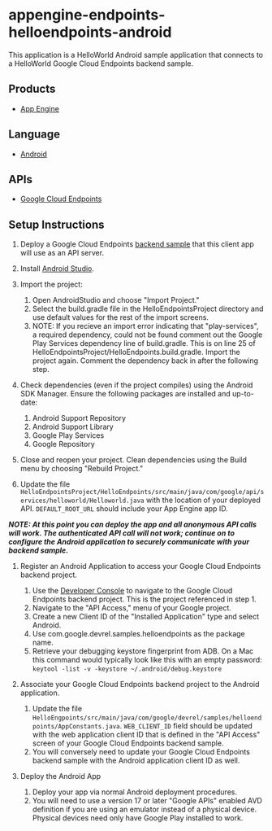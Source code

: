 appengine-endpoints-helloendpoints-android
==========================================

This application is a HelloWorld Android sample application that connects to a
HelloWorld Google Cloud Endpoints backend sample.

## Products
- [App Engine][1]

## Language
- [Android][2]

## APIs
- [Google Cloud Endpoints][3]

## Setup Instructions
1. Deploy a Google Cloud Endpoints [backend sample][9] that this client
app will use as an API server.

1. Install [Android Studio][7].

1. Import the project:
    1. Open AndroidStudio and choose "Import Project."
    1. Select the build.gradle file in the HelloEndpointsProject directory and
use default values for the rest of the import screens.
    1. NOTE: If you recieve an import error indicating that "play-services", a
required dependency, could not be found comment out the Google Play Services
dependency line of build.gradle. This is on line 25 of
HelloEndpointsProject/HelloEndpoints.build.gradle. Import the project again.
Comment the dependency back in after the following step.

1. Check dependencies (even if the project compiles) using the Android SDK
Manager. Ensure the following packages are installed and up-to-date:
    1. Android Support Repository
    1. Android Support Library
    1. Google Play Services
    1. Google Repository

1. Close and reopen your project. Clean dependencies using the Build menu
by choosing "Rebuild Project."

1. Update the file `HelloEndpointsProject/HelloEndpoints/src/main/java/com/google/api/services/helloworld/Helloworld.java`
with the location of your deployed API. `DEFAULT_ROOT_URL` should include
your App Engine app ID.

***NOTE: At this point you can deploy the app and all anonymous API calls will work. 
The authenticated API call will not work; continue on to configure the Android
application to securely communicate with your backend sample.***

1. Register an Android Application to access your Google Cloud Endpoints
backend project.
    1. Use the [Developer Console][8] to navigate to the Google Cloud Endpoints
backend project. This is the project referenced in step 1.
    1. Navigate to the "API Access," menu of your Google project.
    1. Create a new Client ID of the "Installed Application" type and select
Android.
    1. Use com.google.devrel.samples.helloendpoints as the package name.
    1. Retrieve your debugging keystore fingerprint from ADB. On a Mac this
command would typically look like this with an empty password:
    `keytool -list -v -keystore ~/.android/debug.keystore`

1. Associate your Google Cloud Endpoints backend project to the Android
application.
    1. Update the file `HelloEngpoints/src/main/java/com/google/devrel/samples/helloendpoints/AppConstants.java`.
`WEB_CLIENT_ID` field should be updated with the web application client ID
that is defined in the "API Access" screen of your Google Cloud Endpoints
backend sample.
    1. You will conversely need to update your Google Cloud Endpoints backend
sample with the Android application client ID as well.

1. Deploy the Android App
    1. Deploy your app via normal Android deployment procedures.
    1. You will need to use a version 17 or later "Google APIs" enabled AVD
definition if you are using an emulator instead of a physical device. Physical
devices need only have Google Play installed to work.

[1]: https://developers.google.com/appengine
[2]: http://developer.android.com/reference/packages.html
[3]: https://developers.google.com/appengine/docs/java/endpoints/
[4]: https://code.google.com/apis/console
[5]: https://localhost:8888/
[6]: https://github.com/GoogleCloudPlatform/appengine-endpoints-tictactoe-java/blob/master/war/js/render.js
[7]: http://developer.android.com/sdk/installing/studio.html
[8]: http://developer.google.com/console
[9]: https://github.com/GoogleCloudPlatform/appengine-endpoints-helloendpoints-java-maven
